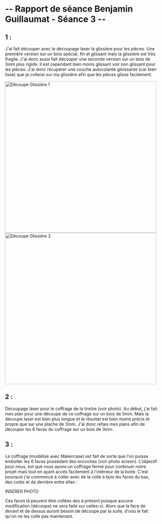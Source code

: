 # -- Rapport de séance Benjamin Guillaumat - Séance 3 -- #

## 1 :

J'ai fait découper avec le découpage laser la glissière pour les pièces. Une première version sur un bois spécial, fin et glissant mais la glissière est très fragile. J'ai donc aussi fait découper une seconde version sur un bois de 3mm plus rigide. Il est cependant bien moins glissant voir non glissant pour les pièces. J'ai donc récupérer une couche autocolante gloissante (car bien lisse) que je collerai sur ma glissière afin que les pièces glisse facilement.

<img src="../../Images/Photo_decoupe_glissiere_1.png" alt="Découpe Glissière 1" height="500"/>

<img src="../../Images/photo_decoupe_glissiere_2.png" alt="Découpe Glissière 2" height="500"/>

## 2 :

Découpage laser pour le coffrage de la tirelire (voir photo). Au début, j'ai fait mes plan pour une découpe de ce coffrage sur un bois de 5mm. Mais la découpe laser est bien plus longue et le résultat est bien moins précis et propre que sur une plache de 3mm. J'ai donc refais mes plans afin de découper les 6 faces du coffrage sur un bois de 3mm.


## 3 :

Le coffrage (modélisé avec Makercase) est fait de sorte que l'on puisse emboiter les 6 faces possédant des encoches (voir photo screen). L'objectif pour nous, est que nous ayons un coffrage fermé pour continuer notre projet mais tout en ayant accès facilement à l'intérieur de la boite. C'est pourquoi j'ai commencé à coller avec de la colle à bois les faces du bas, des cotés et de derrière entre elles :

INSERER PHOTO 

Ces faces là peuvent être collées des à présent puisque aucune modification (découpe) ne sera faite sur celles-ci. 
Alors que la face de devant et de dessus auront besoin de découpe par la suite, d'oùù le fait qu'on ne les colle pas maintenant.






